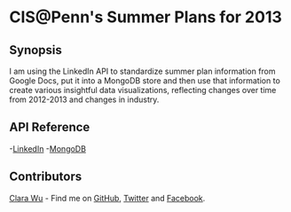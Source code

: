# CIS@Penn's Summer Plans for 2013
## Synopsis

I am using the LinkedIn API to standardize summer plan information from Google Docs, put it into a MongoDB store and then use that information to create various insightful data visualizations, reflecting changes over time from 2012-2013 and changes in industry. 

## API Reference
-[LinkedIn](http://linkedin.com)
-[MongoDB](http://mongodb.com)

## Contributors

[Clara Wu](http://www.clarawu.com) - Find me on [GitHub](http://github.com/scwu), [Twitter](http://www.twitter.com/s_clara_wu) and [Facebook](http://www.facebook.com/s.clara.wu).

